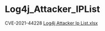 # Log4j_Attacker_IPList
CVE-2021-44228
[Log4j Attacker Ip List.xlsx](https://github.com/ceyhuncamli/Log4j_Attacker_IPList/files/7778726/Log4j.Attacker.Ip.List.xlsx)

